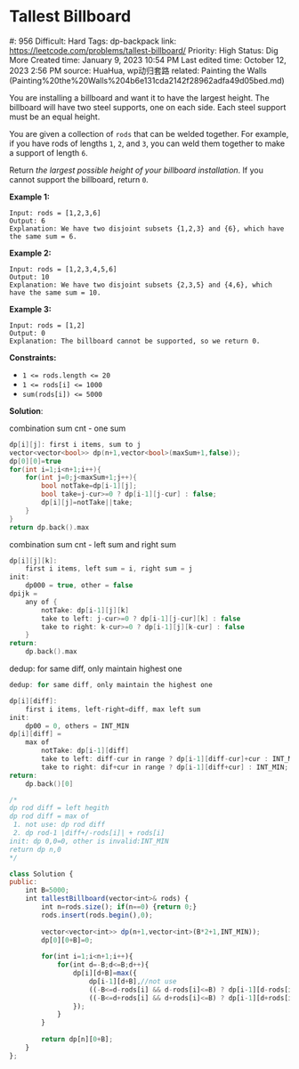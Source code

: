 # Tallest Billboard

#: 956
Difficult: Hard
Tags: dp-backpack
link: https://leetcode.com/problems/tallest-billboard/
Priority: High
Status: Dig More
Created time: January 9, 2023 10:54 PM
Last edited time: October 12, 2023 2:56 PM
source: HuaHua, wp动归套路
related: Painting the Walls (Painting%20the%20Walls%204b6e131cda2142f28962adfa49d05bed.md)

You are installing a billboard and want it to have the largest height. The billboard will have two steel supports, one on each side. Each steel support must be an equal height.

You are given a collection of `rods` that can be welded together. For example, if you have rods of lengths `1`, `2`, and `3`, you can weld them together to make a support of length `6`.

Return *the largest possible height of your billboard installation*. If you cannot support the billboard, return `0`.

**Example 1:**

```
Input: rods = [1,2,3,6]
Output: 6
Explanation: We have two disjoint subsets {1,2,3} and {6}, which have the same sum = 6.

```

**Example 2:**

```
Input: rods = [1,2,3,4,5,6]
Output: 10
Explanation: We have two disjoint subsets {2,3,5} and {4,6}, which have the same sum = 10.

```

**Example 3:**

```
Input: rods = [1,2]
Output: 0
Explanation: The billboard cannot be supported, so we return 0.

```

**Constraints:**

- `1 <= rods.length <= 20`
- `1 <= rods[i] <= 1000`
- `sum(rods[i]) <= 5000`

**Solution**: 

combination sum cnt - one sum

```cpp
dp[i][j]: first i items, sum to j
vector<vector<bool>> dp(n+1,vector<bool>(maxSum+1,false));
dp[0][0]=true
for(int i=1;i<n+1;i++){
    for(int j=0;j<maxSum+1;j++){
        bool notTake=dp[i-1][j];
        bool take=j-cur>=0 ? dp[i-1][j-cur] : false;
        dp[i][j]=notTake||take;
    }
}
return dp.back().max
```

combination sum cnt - left sum and right sum

```cpp
dp[i][j][k]: 
    first i items, left sum = i, right sum = j
init:
    dp000 = true, other = false
dpijk =
    any of {
        notTake: dp[i-1][j][k]
        take to left: j-cur>=0 ? dp[i-1][j-cur][k] : false
        take to right: k-cur>=0 ? dp[i-1][j][k-cur] : false
    }
return:
    dp.back().max
```

dedup: for same diff, only maintain highest one

```cpp
dedup: for same diff, only maintain the highest one

dp[i][diff]:
    first i items, left-right=diff, max left sum
init:
    dp00 = 0, others = INT_MIN 
dp[i][diff] =
    max of
        notTake: dp[i-1][diff]
        take to left: diff-cur in range ? dp[i-1][diff-cur]+cur : INT_MIN;
        take to right: dif+cur in range ? dp[i-1][diff+cur] : INT_MIN;
return:
    dp.back()[0]
```

```jsx
/*
dp rod diff = left hegith
dp rod diff = max of
 1. not use: dp rod diff
 2. dp rod-1 |diff+/-rods[i]| + rods[i]
init: dp 0,0=0, other is invalid:INT_MIN
return dp n,0
*/

class Solution {
public:
    int B=5000;
    int tallestBillboard(vector<int>& rods) {
        int n=rods.size(); if(n==0) {return 0;}
        rods.insert(rods.begin(),0);
        
        vector<vector<int>> dp(n+1,vector<int>(B*2+1,INT_MIN));
        dp[0][0+B]=0;
        
        for(int i=1;i<n+1;i++){
            for(int d=-B;d<=B;d++){
                dp[i][d+B]=max({
                    dp[i-1][d+B],//not use
                    ((-B<=d-rods[i] && d-rods[i]<=B) ? dp[i-1][d-rods[i]+B] : INT_MIN),// add to right
                    ((-B<=d+rods[i] && d+rods[i]<=B) ? dp[i-1][d+rods[i]+B] + rods[i]: INT_MIN),// add to left
                });
            }
        }
        
        return dp[n][0+B];
    }
};
```